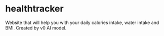 # healthtracker
Website that will help you with your daily calories intake, water intake and BMI. Created by v0 AI model.
